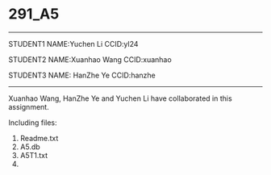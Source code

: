 # 291_A5

 ******************************
 STUDENT1
 NAME:Yuchen Li
 CCID:yl24

STUDENT2
NAME:Xuanhao Wang
CCID:xuanhao

STUDENT3
NAME: HanZhe Ye
CCID:hanzhe
*******************************
Xuanhao Wang, HanZhe Ye and Yuchen Li have collaborated in this assignment.

Including files:
1. Readme.txt
2. A5.db
3. A5T1.txt
4. 
